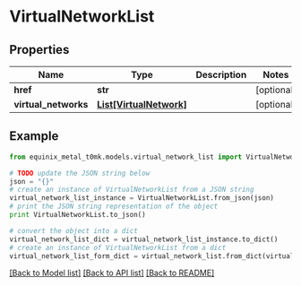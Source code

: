 # VirtualNetworkList


## Properties
Name | Type | Description | Notes
------------ | ------------- | ------------- | -------------
**href** | **str** |  | [optional] 
**virtual_networks** | [**List[VirtualNetwork]**](VirtualNetwork.md) |  | [optional] 

## Example

```python
from equinix_metal_t0mk.models.virtual_network_list import VirtualNetworkList

# TODO update the JSON string below
json = "{}"
# create an instance of VirtualNetworkList from a JSON string
virtual_network_list_instance = VirtualNetworkList.from_json(json)
# print the JSON string representation of the object
print VirtualNetworkList.to_json()

# convert the object into a dict
virtual_network_list_dict = virtual_network_list_instance.to_dict()
# create an instance of VirtualNetworkList from a dict
virtual_network_list_form_dict = virtual_network_list.from_dict(virtual_network_list_dict)
```
[[Back to Model list]](../README.md#documentation-for-models) [[Back to API list]](../README.md#documentation-for-api-endpoints) [[Back to README]](../README.md)



